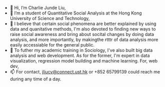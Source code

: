 - 👋 Hi, I’m Charlie Junde Liu,
- 👀 I’m a student of Quantitative Social Analysis at the Hong Kong University of Science and Technology,
- 🌱 I believe that certain social phenomena are better explained by using data and quanitative methods, I'm also devoted to finding new ways to raise social awareness and bring about socital changes by doing data analysis, and more importantly, by makingthe rtttr of data analysis more easily accessiable for the general public.
- 💞️ To futher  my academic training in Sociology, I've also built big data analysis and web development. As for the former, I'm expert in data visualization, regression model building and machine learning. For, web dev, 
- 📫 For contact, jliucv@connect.ust.hk or +852 65799139 could reach me during any time of a day.
